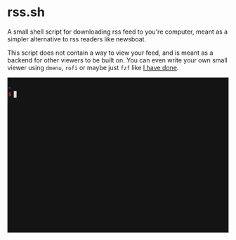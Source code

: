 # rss.sh

A small shell script for downloading rss feed to you're computer,
meant as a simpler alternative to rss readers like newsboat.

This script does not contain a way to view your feed, and is meant
as a backend for other viewers to be built on. You can even write
your own small viewer using `dmenu`, `rofi` or maybe just `fzf` like
[I have done](https://github.com/Hejsil/dotfiles/blob/master/.local/script/rss-read.sh).

![demo](demo.gif)

